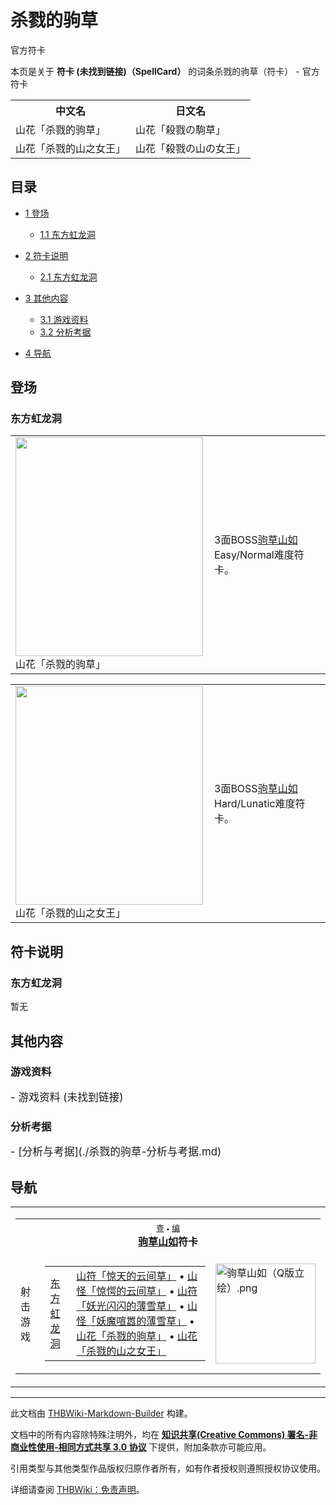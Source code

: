 # 杀戮的驹草

<!-- source html: G:\repos\THBWiki-Markdown-Builder\THBWikiMarkdown\Temp\main\5\53\ns0%3A%E6%9D%80%E6%88%AE%E7%9A%84%E9%A9%B9%E8%8D%89.html -->

官方符卡

本页是关于 **符卡 (未找到链接)（SpellCard）** 的词条杀戮的驹草（符卡） - 官方符卡

<table>

<tbody><tr>
<th>中文名</th>
<th>日文名
</th></tr>
<tr>
<td>山花「杀戮的驹草」</td>
<td>山花「殺戮の駒草」
</td></tr>
<tr>
<td>山花「杀戮的山之女王」</td>
<td>山花「殺戮の山の女王」
</td></tr></tbody></table>



## 目录

- [1 登场](#登场)

  - [1.1 东方虹龙洞](#东方虹龙洞)



- [2 符卡说明](#符卡说明)

  - [2.1 东方虹龙洞](#东方虹龙洞_2)



- [3 其他内容](#其他内容)

  - [3.1 游戏资料](#游戏资料)
  - [3.2 分析考据](#分析考据)



- [4 导航](#导航)





## 登场

### 东方虹龙洞

<table>

<tbody><tr>
<td><div class="thumb tleft"><div class="thumbinner" style="width:302px;"><a href="./文件-山花「杀戮的驹草」（虹龙洞）.png.md" class="image"><img alt="" src="https://upload.thwiki.cc/thumb/c/c6/%E5%B1%B1%E8%8A%B1%E3%80%8C%E6%9D%80%E6%88%AE%E7%9A%84%E9%A9%B9%E8%8D%89%E3%80%8D%EF%BC%88%E8%99%B9%E9%BE%99%E6%B4%9E%EF%BC%89.png/300px-%E5%B1%B1%E8%8A%B1%E3%80%8C%E6%9D%80%E6%88%AE%E7%9A%84%E9%A9%B9%E8%8D%89%E3%80%8D%EF%BC%88%E8%99%B9%E9%BE%99%E6%B4%9E%EF%BC%89.png" decoding="async" loading="lazy" width="300" height="350" class="thumbimage" srcset="https://upload.thwiki.cc/thumb/c/c6/%E5%B1%B1%E8%8A%B1%E3%80%8C%E6%9D%80%E6%88%AE%E7%9A%84%E9%A9%B9%E8%8D%89%E3%80%8D%EF%BC%88%E8%99%B9%E9%BE%99%E6%B4%9E%EF%BC%89.png/450px-%E5%B1%B1%E8%8A%B1%E3%80%8C%E6%9D%80%E6%88%AE%E7%9A%84%E9%A9%B9%E8%8D%89%E3%80%8D%EF%BC%88%E8%99%B9%E9%BE%99%E6%B4%9E%EF%BC%89.png 1.5x, https://upload.thwiki.cc/thumb/c/c6/%E5%B1%B1%E8%8A%B1%E3%80%8C%E6%9D%80%E6%88%AE%E7%9A%84%E9%A9%B9%E8%8D%89%E3%80%8D%EF%BC%88%E8%99%B9%E9%BE%99%E6%B4%9E%EF%BC%89.png/600px-%E5%B1%B1%E8%8A%B1%E3%80%8C%E6%9D%80%E6%88%AE%E7%9A%84%E9%A9%B9%E8%8D%89%E3%80%8D%EF%BC%88%E8%99%B9%E9%BE%99%E6%B4%9E%EF%BC%89.png 2x" data-file-width="768" data-file-height="896"></a>  <div class="thumbcaption"><div class="magnify"><a href="./文件-山花「杀戮的驹草」（虹龙洞）.png.md" class="internal" title="放大"></a></div>山花「杀戮的驹草」</div></div></div>
</td>
<td>
<p>3面BOSS<a href="./驹草山如.md" title="驹草山如">驹草山如</a>Easy/Normal难度符卡。
</p>
</td></tr></tbody></table>



  
  

  


<table>

<tbody><tr>
<td><div class="thumb tleft"><div class="thumbinner" style="width:302px;"><a href="./文件-山花「杀戮的山之女王」（虹龙洞）.png.md" class="image"><img alt="" src="https://upload.thwiki.cc/thumb/4/47/%E5%B1%B1%E8%8A%B1%E3%80%8C%E6%9D%80%E6%88%AE%E7%9A%84%E5%B1%B1%E4%B9%8B%E5%A5%B3%E7%8E%8B%E3%80%8D%EF%BC%88%E8%99%B9%E9%BE%99%E6%B4%9E%EF%BC%89.png/300px-%E5%B1%B1%E8%8A%B1%E3%80%8C%E6%9D%80%E6%88%AE%E7%9A%84%E5%B1%B1%E4%B9%8B%E5%A5%B3%E7%8E%8B%E3%80%8D%EF%BC%88%E8%99%B9%E9%BE%99%E6%B4%9E%EF%BC%89.png" decoding="async" loading="lazy" width="300" height="350" class="thumbimage" srcset="https://upload.thwiki.cc/thumb/4/47/%E5%B1%B1%E8%8A%B1%E3%80%8C%E6%9D%80%E6%88%AE%E7%9A%84%E5%B1%B1%E4%B9%8B%E5%A5%B3%E7%8E%8B%E3%80%8D%EF%BC%88%E8%99%B9%E9%BE%99%E6%B4%9E%EF%BC%89.png/450px-%E5%B1%B1%E8%8A%B1%E3%80%8C%E6%9D%80%E6%88%AE%E7%9A%84%E5%B1%B1%E4%B9%8B%E5%A5%B3%E7%8E%8B%E3%80%8D%EF%BC%88%E8%99%B9%E9%BE%99%E6%B4%9E%EF%BC%89.png 1.5x, https://upload.thwiki.cc/thumb/4/47/%E5%B1%B1%E8%8A%B1%E3%80%8C%E6%9D%80%E6%88%AE%E7%9A%84%E5%B1%B1%E4%B9%8B%E5%A5%B3%E7%8E%8B%E3%80%8D%EF%BC%88%E8%99%B9%E9%BE%99%E6%B4%9E%EF%BC%89.png/600px-%E5%B1%B1%E8%8A%B1%E3%80%8C%E6%9D%80%E6%88%AE%E7%9A%84%E5%B1%B1%E4%B9%8B%E5%A5%B3%E7%8E%8B%E3%80%8D%EF%BC%88%E8%99%B9%E9%BE%99%E6%B4%9E%EF%BC%89.png 2x" data-file-width="768" data-file-height="896"></a>  <div class="thumbcaption"><div class="magnify"><a href="./文件-山花「杀戮的山之女王」（虹龙洞）.png.md" class="internal" title="放大"></a></div>山花「杀戮的山之女王」</div></div></div>
</td>
<td>
<p>3面BOSS<a href="./驹草山如.md" title="驹草山如">驹草山如</a>Hard/Lunatic难度符卡。
</p>
</td></tr></tbody></table>




## 符卡说明

### 东方虹龙洞
  
暂无
  


## 其他内容

### 游戏资料
  
<big>
</big>  
<big>- 游戏资料 (未找到链接)
</big><big></big>  
<big></big>
  


### 分析考据
  
<big>
</big>  
<big>- [分析与考据](./杀戮的驹草-分析与考据.md)
</big><big></big>  
<big></big>
  


## 导航

<table><tbody><tr><td><table cellspacing="0" class="nowraplinks mw-collapsible mw-collapsed" style="width:100%;;;"><tbody><tr><th style=";" colspan="3" class="navbox-title"><div class="navbar"><div class="noprint plainlinksneverexpand" style="background-color:transparent; padding:0; font-weight:normal; font-size:80%; white-space:nowrap;"><a href="./模板-驹草山如符卡导航.md" title="模板:驹草山如符卡导航"><span style=";;border:none;" title="查看这个模板">查</span></a>&#160;<span style="font-size:80%;">•</span>&#160;<a href="/index.php?title=%E6%A8%A1%E6%9D%BF:%E9%A9%B9%E8%8D%89%E5%B1%B1%E5%A6%82%E7%AC%A6%E5%8D%A1%E5%AF%BC%E8%88%AA&amp;action=edit"><span style=";;border:none;" title="您可以编辑这个模板。请在储存变更之前先预览">编</span></a></div></div><span><a href="./驹草山如.md" title="驹草山如">驹草山如</a>符卡</span></th></tr><tr><td></td></tr><tr><td class="navbox-group" style=";;">射击游戏</td><td style=";;" class="navbox-list navbox-odd"><div></div><table cellspacing="0" class="nowraplinks navbox-subgroup" style="width:100%;;;;"><tbody><tr><td class="navbox-group" style=";;"><div><a href="./东方虹龙洞.md" title="东方虹龙洞">东方虹龙洞</a></div></td><td style=";;" class="navbox-list navbox-odd"><div><a href="./惊天的云间草.md" title="惊天的云间草" unred="">山符「惊天的云间草」</a> &#8226; <a href="./惊天的云间草.md" title="惊天的云间草" unred="">山怪「惊愕的云间草」</a> &#8226; <a href="./妖光闪闪的薄雪草.md" title="妖光闪闪的薄雪草" unred="">山符「妖光闪闪的薄雪草」</a> &#8226; <a href="./妖光闪闪的薄雪草.md" title="妖光闪闪的薄雪草" unred="">山怪「妖魔喧嚣的薄雪草」</a> &#8226; <a href="./杀戮的驹草.md" title="杀戮的驹草" unred="">山花「杀戮的驹草」</a> &#8226; <a href="./杀戮的驹草.md" title="杀戮的驹草" unred="">山花「杀戮的山之女王」</a></div></td></tr></tbody></table><div></div></td><td class="navbox-image" style="" rowspan="1"><a href="./文件-驹草山如（Q版立绘）.png.md" class="image"><img alt="驹草山如（Q版立绘）.png" src="https://upload.thwiki.cc/thumb/3/30/%E9%A9%B9%E8%8D%89%E5%B1%B1%E5%A6%82%EF%BC%88Q%E7%89%88%E7%AB%8B%E7%BB%98%EF%BC%89.png/160px-%E9%A9%B9%E8%8D%89%E5%B1%B1%E5%A6%82%EF%BC%88Q%E7%89%88%E7%AB%8B%E7%BB%98%EF%BC%89.png" decoding="async" loading="lazy" width="160" height="160" srcset="https://upload.thwiki.cc/thumb/3/30/%E9%A9%B9%E8%8D%89%E5%B1%B1%E5%A6%82%EF%BC%88Q%E7%89%88%E7%AB%8B%E7%BB%98%EF%BC%89.png/240px-%E9%A9%B9%E8%8D%89%E5%B1%B1%E5%A6%82%EF%BC%88Q%E7%89%88%E7%AB%8B%E7%BB%98%EF%BC%89.png 1.5x, https://upload.thwiki.cc/thumb/3/30/%E9%A9%B9%E8%8D%89%E5%B1%B1%E5%A6%82%EF%BC%88Q%E7%89%88%E7%AB%8B%E7%BB%98%EF%BC%89.png/320px-%E9%A9%B9%E8%8D%89%E5%B1%B1%E5%A6%82%EF%BC%88Q%E7%89%88%E7%AB%8B%E7%BB%98%EF%BC%89.png 2x" data-file-width="500" data-file-height="500"></a></td></tr></tbody></table></td></tr></tbody></table>






---

此文档由 [THBWiki-Markdown-Builder](https://github.com/Delsin-Yu/THBWiki-Markdown-Builder) 构建。

文档中的所有内容除特殊注明外，均在 [**知识共享(Creative Commons) 署名-非商业性使用-相同方式共享 3.0 协议**](https://creativecommons.org/licenses/by-sa/3.0/deed.zh-hans) 下提供，附加条款亦可能应用。

引用类型与其他类型作品版权归原作者所有，如有作者授权则遵照授权协议使用。

详细请查阅 [THBWiki：免责声明](https://thbwiki.cc/THBWiki:%E5%85%8D%E8%B4%A3%E5%A3%B0%E6%98%8E)。

